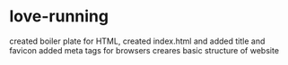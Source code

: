 ﻿# love-running
 created boiler plate for HTML, created index.html and added title and favicon
 added meta tags for browsers
 creares basic structure of website





